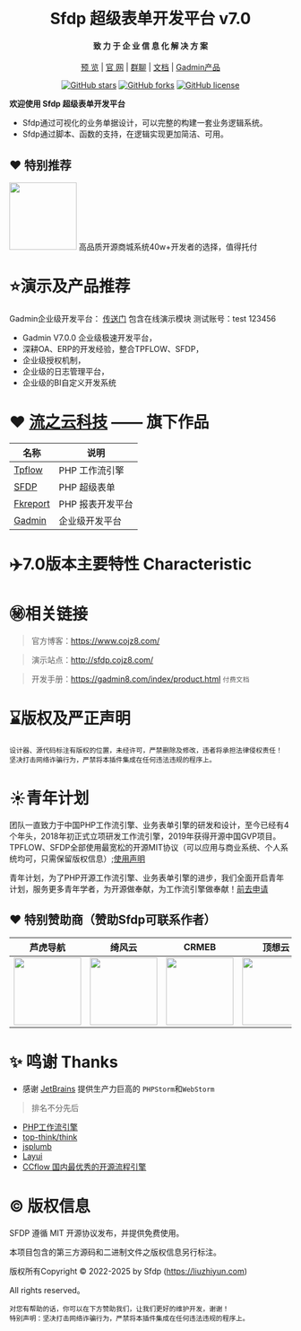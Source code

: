 <div align="center">
<br/>
<br/>
  <h1 align="center">
    Sfdp 超级表单开发平台 v7.0
  </h1>
  <h4 align="center">
    致 力 于 企 业 信 息 化 解 决 方 案
  </h4> 

[预 览](http://tpflow.gadmin8.com)   |   [官 网](http://www.gadmin8.com/)   |   [群聊](https://jq.qq.com/?_wv=1027&k=uIJZE54F) |   [文档](https://gadmin8.com/index/product.html) |   [Gadmin产品](http://gadmin8.com)
</div>
<div align="center">

[![GitHub stars](https://img.shields.io/badge/license-Mit-yellowgreen?style=flat-square&logo=github)](https://gitee.com/ntdgg/sfdp)
[![GitHub forks](https://img.shields.io/badge/Sfdp-6.0-brightgreen?style=flat-square&logo=github)](https://gitee.com/ntdgg/sfdp)
[![GitHub license](https://img.shields.io/badge/Language-PHP8-orange?style=flat-square&logo=)](https://gitee.com/ntdgg/tpflow)

</div>


**欢迎使用 Sfdp 超级表单开发平台**
*   Sfdp通过可视化的业务单据设计，可以完整的构建一套业务逻辑系统。
*   Sfdp通过脚本、函数的支持，在逻辑实现更加简洁、可用。

## ❤ 特别推荐

<a href='https://www.crmeb.com/'><img src="https://images.gitee.com/uploads/images/2021/1109/164354_0aafe3d2_892944.gif" width="120px"></a>  高品质开源商城系统40w+开发者的选择，值得托付





# ⭐演示及产品推荐

Gadmin企业级开发平台：  [传送门](https://gadmin8.com "Demo") 包含在线演示模块 测试账号：test 123456

* Gadmin V7.0.0 企业级极速开发平台，
* 深耕OA、ERP的开发经验，整合TPFLOW、SFDP，
* 企业级授权机制，
* 企业级的日志管理平台，
* 企业级的BI自定义开发系统


# ❤  [流之云科技](https://liuzhiyun.com) —— 旗下作品

| 名称                                         | 说明             |
  | -------------------------------------------- | ---------------- |
| [Tpflow](https://gitee.com/ntdgg/tpflow)     | PHP 工作流引擎   |
| [SFDP](https://gitee.com/ntdgg/sfdp)         | PHP 超级表单     |
| [Fkreport](https://gitee.com/ntdgg/Fkreport) | PHP 报表开发平台 |
| [Gadmin](https://gadmin8.com)                | 企业级开发平台   |

# ✈️7.0版本主要特性 Characteristic




# ㊙️相关链接


> 官方博客：https://www.cojz8.com/

> 演示站点：http://sfdp.cojz8.com/

> 开发手册：https://gadmin8.com/index/product.html `付费文档`

# ⌛版权及严正声明

~~~
设计器、源代码标注有版权的位置，未经许可，严禁删除及修改，违者将承担法律侵权责任！
坚决打击网络诈骗行为，严禁将本插件集成在任何违法违规的程序上。
~~~

# ☀️青年计划
团队一直致力于中国PHP工作流引擎、业务表单引擎的研发和设计，至今已经有4个年头，2018年初正式立项研发工作流引擎，2019年获得开源中国GVP项目。TPFLOW、SFDP全部使用最宽松的开源MIT协议（可以应用与商业系统、个人系统均可，只需保留版权信息）;[使用声明](https://www.gadmin8.com/index/doc/show.html?id=9)


青年计划，为了PHP开源工作流引擎、业务表单引擎的进步，我们全面开启青年计划，服务更多青年学者，为开源做奉献，为工作流引擎做奉献！[前去申请](https://gadmin8.com/index/young.html)

## ❤ 特别赞助商（赞助Sfdp可联系作者）
| 芦虎导航                                                                                 | 绮风云                                                                                                                   | CRMEB                                                                                                                                       | 顶想云                                                                                                                     |
|--------------------------------------------------------------------------------------|----------------------------------------------------------------------------------------------------|---------------------------------------------------------------------------------------------------------------------------------------------|-------------------------------------------------------------------------------------------------------------------------|
| <a href='https://www.luhu.co/'><img src="https://statics.luhu.co/main/images/logo.svg" width="120px"> </a> | <a href='https://www.suidc.cn/'><img src="https://www.suidc.cn/static/qf_cloud/home/img/logo.svg" width="120px"> </a> | <a href='https://www.crmeb.com/'><img src="https://images.gitee.com/uploads/images/2021/1109/164354_0aafe3d2_892944.gif" width="120px"></a> | <a href='https://www.topthink.com/'><img src="https://www.topthink.com/asset/images/logo.e330c4.svg" width="120px"></a> |


# ✨ 鸣谢  Thanks

- 感谢 [JetBrains](https://www.jetbrains.com) 提供生产力巨高的 `PHPStorm`和`WebStorm`
> 排名不分先后
- [PHP工作流引擎](https://gitee.com/ntdgg/tpflow)
- [top-think/think](https://github.com/top-think/think)
- [jsplumb](https://jsplumbtoolkit.com)
- [Layui](https://www.layui.com)
- [CCflow 国内最优秀的开源流程引擎](https://gitee.com/opencc/ccflow?_from=gitee_search)

# ©️ 版权信息

SFDP 遵循 MIT 开源协议发布，并提供免费使用。

本项目包含的第三方源码和二进制文件之版权信息另行标注。

版权所有Copyright © 2022-2025 by Sfdp (https://liuzhiyun.com)

All rights reserved。

~~~
对您有帮助的话，你可以在下方赞助我们，让我们更好的维护开发，谢谢！
特别声明：坚决打击网络诈骗行为，严禁将本插件集成在任何违法违规的程序上。
~~~